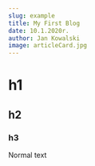 ```yaml
---
slug: example
title: My First Blog
date: 10.1.2020r.
author: Jan Kowalski
image: articleCard.jpg
---
```


# h1

## h2

### h3

Normal text

